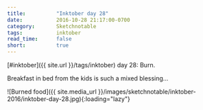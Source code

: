 ```yaml
---
title:          "Inktober day 28"
date:           2016-10-28 21:17:00-0700
category:       Sketchnotable
tags:           inktober
read_time:      false
short:          true
---
```

[#inktober]({{ site.url }}/tags/inktober) day 28: Burn.

Breakfast in bed from the kids is such a mixed blessing…

![Burned food]({{ site.media_url }}/images/sketchnotable/inktober-2016/inktober-day-28.jpg){:loading="lazy"}
